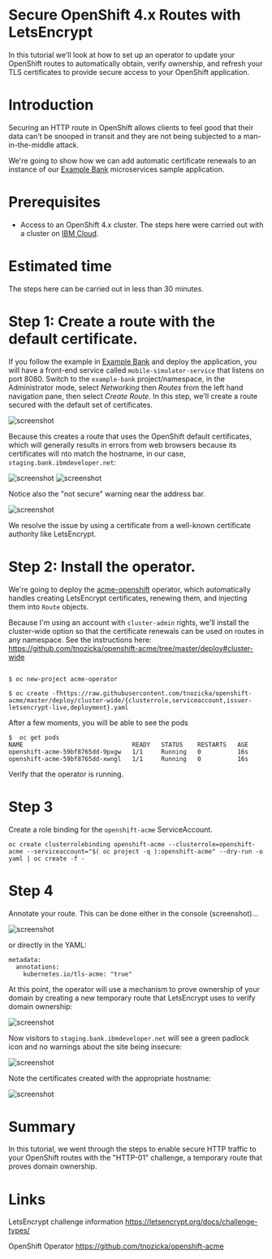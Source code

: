 # Secure OpenShift 4.x Routes with LetsEncrypt

In this tutorial we'll look at how to set up an operator to update your OpenShift
routes to automatically obtain, verify ownership, and refresh your TLS certificates to provide secure access to your OpenShift application.

# Introduction

Securing an HTTP route in OpenShift allows clients to feel good that their data can't be snooped in transit and they are not being subjected to a man-in-the-middle attack.

We're going to show how we can add automatic certificate renewals to an instance of our [Example Bank](https://github.com/IBM/example-bank) microservices sample application.

# Prerequisites

- Access to an OpenShift 4.x cluster. The steps here were carried out with a cluster on [IBM Cloud](https://www.ibm.com/cloud/openshift).

# Estimated time

The steps here can be carried out in less than 30 minutes.

# Step 1: Create a route with the default certificate.

If you follow the example in [Example Bank](https://github.com/IBM/example-bank) and deploy the application, you will have a front-end service called `mobile-simulator-service` that listens on port 8080. Switch to the `example-bank` project/namespace, in the Administrator mode, select _Networking_ then _Routes_ from the left hand navigation pane, then select _Create Route_. In this step, we'll create a route secured with the default set of certificates.

![screenshot](img002.png)


Because this creates a route that uses the OpenShift default certificates, which will generally results in errors from web browsers because its certificates will nto match the hostname, in our case, `staging.bank.ibmdeveloper.net`:

![screenshot](img003.png)
![screenshot](img005.png)

Notice also the "not secure" warning near the address bar.

![screenshot](img011.png)

We resolve the issue by using a certificate from a well-known certificate authority like LetsEncrypt.

# Step 2: Install the operator.

We're going to deploy the [acme-openshift](https://github.com/tnozicka/openshift-acme) operator, which automatically handles creating LetsEncrypt certificates, renewing them, and injecting them into `Route` objects.

Because I'm using an account with `cluster-admin` rights, we'll install the cluster-wide option so that the certificate renewals can be used on routes in any namespace. See the instructions here: https://github.com/tnozicka/openshift-acme/tree/master/deploy#cluster-wide

```

$ oc new-project acme-operator

$ oc create -fhttps://raw.githubusercontent.com/tnozicka/openshift-acme/master/deploy/cluster-wide/{clusterrole,serviceaccount,issuer-letsencrypt-live,deployment}.yaml
```

After a few moments, you will be able to see the pods 
```
$  oc get pods
NAME                              READY   STATUS    RESTARTS   AGE
openshift-acme-59bf8765dd-9pxgw   1/1     Running   0          16s
openshift-acme-59bf8765dd-xwngl   1/1     Running   0          16s

```

Verify that the operator is running.

# Step 3
Create a role binding for the `openshift-acme` ServiceAccount.

```
oc create clusterrolebinding openshift-acme --clusterrole=openshift-acme --serviceaccount="$( oc project -q ):openshift-acme" --dry-run -o yaml | oc create -f -
```
# Step 4

Annotate your route. This can be done either in the console (screenshot)...

![screenshot](img007.png)

or directly in the YAML:

```
metadata:
  annotations:
    kubernetes.io/tls-acme: "true"
```

At this point, the operator will use a mechanism to prove ownership of your domain by creating a new temporary route that LetsEncrypt uses to verify domain ownership:

![screenshot](img012.png)

Now visitors to `staging.bank.ibmdeveloper.net` will see a green padlock icon and no warnings about the site being insecure:

![screenshot](img013.png)

Note the certificates created with the appropriate hostname:

![screenshot](img014.png)

# Summary

In this tutorial, we went through the steps to enable secure HTTP traffic to your OpenShift routes with the "HTTP-01" challenge, a temporary route that proves domain ownership. 

# Links
LetsEncrypt challenge information
https://letsencrypt.org/docs/challenge-types/

OpenShift Operator
https://github.com/tnozicka/openshift-acme


